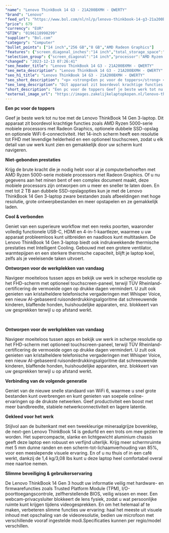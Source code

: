 ```yaml
---
"name": "Lenovo ThinkBook 14 G3 - 21A200BXMH - QWERTY"
"brand": "Lenovo"
"feed_url": "https://www.bol.com/nl/nl/p/lenovo-thinkbook-14-g3-21a200bxmh-qwerty/9300000090210087"
"price": 679
"currency": "EUR"
"GTIN": "0196118998299"
"supplier": "Bol.com"
"category": "Computer"
"bullet_points": ["14 inch","256 GB","8 GB","AMD Radeon Graphics"]
"features": {"screen_diagonal_inches":"14 inch","total_storage_space":"256 GB","memory_size":"8 GB","graphics_card":"AMD Radeon Graphics"}
"selection_group": {"screen_diagonal":"14 inch","processor":"AMD Ryzen 5","changed_price_past_3_days":false,"product_family":"ThinkBook"}
"changed": "2023-12-13 07:26:41"
"seo_header_title": "Lenovo ThinkBook 14 G3 - 21A200BXMH - QWERTY"
"seo_meta_description": "Lenovo ThinkBook 14 G3 - 21A200BXMH - QWERTY"
"seo_h1_title": "Lenovo ThinkBook 14 G3 - 21A200BXMH - QWERTY"
"seo_short_description": "<p> <strong>Een pc voor de toppers</strong> </p> <p> Geef je beste werk tot nu toe met de Lenovo ThinkBook 14 Gen 3-laptop."
"seo_long_description": "Dit apparaat zit boordevol krachtige functies zoals AMD Ryzen 5000-serie mobiele processors met Radeon Graphics, optionele dubbele SSD-opslag en optionele WiFi 6-connectiviteit. Het 14-inch scherm heeft een resolutie tot FHD met levendige helderheid en een optioneel touchscreen, zodat u elk detail van uw werk kunt zien en gemakkelijk door uw scherm kunt navigeren. <strong><br /></strong> </p> <p> <strong>Niet-gebonden prestaties</strong> </p> <p> Krijg de brute kracht die je nodig hebt voor al je computerbehoeften met AMD Ryzen 5000-serie mobiele processors met Radeon Graphics. Of u nu gegevens aan het minen bent of een complex document maakt, deze mobiele processors zijn ontworpen om u meer en sneller te laten doen. En met tot 2 TB aan dubbele SSD-opslagopties kun je met de Lenovo ThinkBook 14 Gen 3-laptop zware bestanden zoals afbeeldingen met hoge resolutie, grote ontwerpbestanden en meer opstapelen en ze gemakkelijk laden. <strong><br /></strong> </p> <p> <strong>Cool & verbonden</strong> </p> <p> Geniet van een superieure workflow met een reeks poorten, waaronder volledig functionele USB-C, HDMI en 4-in-1-kaartlezer, waarmee u uw apparaat probleemloos kunt uitbreiden en naadloos kunt multitasken. De Lenovo ThinkBook 14 Gen 3-laptop biedt ook indrukwekkende thermische prestaties met Intelligent Cooling. Gebouwd met een grotere ventilator, warmtepijpen en een sterkere thermische capaciteit, blijft je laptop koel, zelfs als je veeleisende taken uitvoert. <strong><br /></strong> </p> <p> <strong>Ontworpen voor de werkplekken van vandaag</strong> </p> <p> Navigeer moeiteloos tussen apps en bekijk uw werk in scherpe resolutie op het FHD-scherm met optioneel touchscreen-paneel, terwijl TÜV Rheinland-certificering de vermoeide ogen op drukke dagen vermindert. U zult ook genieten van kristalheldere telefonische vergaderingen met Whisper Voice, een nieuw AI-gebaseerd ruisonderdrukkingsalgoritme dat schreeuwende kinderen, blaffende honden, huishoudelijke apparaten, enz. blokkeert van uw gesprekken terwijl u op afstand werkt. </p> <strong><br /></strong> <p> <strong>Ontworpen voor de werkplekken van vandaag</strong> </p> <p> Navigeer moeiteloos tussen apps en bekijk uw werk in scherpe resolutie op het FHD-scherm met optioneel touchscreen-paneel, terwijl TÜV Rheinland-certificering de vermoeide ogen op drukke dagen vermindert. U zult ook genieten van kristalheldere telefonische vergaderingen met Whisper Voice, een nieuw AI-gebaseerd ruisonderdrukkingsalgoritme dat schreeuwende kinderen, blaffende honden, huishoudelijke apparaten, enz. blokkeert van uw gesprekken terwijl u op afstand werkt. <strong><br /></strong> </p> <p> <strong>Verbinding van de volgende generatie</strong> </p> <p> Geniet van de nieuwe snelle standaard van WiFi 6, waarmee u snel grote bestanden kunt overbrengen en kunt genieten van soepele online-ervaringen op de drukste netwerken. Geef productiviteit een boost met meer bandbreedte, stabiele netwerkconnectiviteit en lagere latentie. </p> <p> <strong>Gekleed voor het werk</strong> </p> <p> Stijlvol aan de buitenkant met een tweekleurige mineraalgrijze bovenklep, de next-gen Lenovo ThinkBook 14 is gedurfd en een trots om mee gezien te worden. Het supercompacte, slanke en lichtgewicht aluminium chassis geeft deze laptop een robuust en verfijnd uiterlijk. Krijg meer schermruimte met 5 mm dunne randen en een scherm-tot-lichaamverhouding van 85%, voor een meeslepende visuele ervaring. En of u nu thuis of in een café werkt, dankzij de 1,4 kg/3,08 lbs kunt u deze laptop heel comfortabel overal mee naartoe nemen. <strong><br /></strong> </p> <p> <strong>Slimme beveiliging & gebruikerservaring</strong> </p> <p> De Lenovo ThinkBook 14 Gen 3 houdt uw informatie veilig met hardware- en firmwarefuncties zoals Trusted Platform Module (TPM), I/O-poorttoegangscontrole, zelfherstellende BIOS, veilig wissen en meer. Een webcam-privacysluiter blokkeert de lens fysiek, zodat u wat persoonlijke ruimte kunt krijgen tijdens videogesprekken. En om het helemaal af te maken, verbeteren slimme functies uw ervaring: haal het meeste uit visuele inhoud met opschaling van de videoresolutie, bedien uw microfoon met verschillende vooraf ingestelde modi. Specificaties kunnen per regio/model verschillen. </p>"
"short_description": "Een pc voor de toppers Geef je beste werk tot nu toe met de Lenovo ThinkBook 14 Gen 3-laptop. Dit apparaat zit boordevol krachtige functies zoals AMD Ryzen 5000-serie mobiele processors met Radeon Graphics, optionele dubbele SSD-opslag en optionele WiFi 6-connectiviteit. Het 14-inch scherm heeft een resolutie tot FHD met levendige helderheid en een optioneel touchscreen, zodat u elk detail van uw werk kunt zien en gemakkelijk door uw scherm kunt navigeren. Niet-gebonden prestaties Krijg de brute kracht die je nodig hebt voor al je computerbehoeften met AMD Ryzen 5000-serie mobiele processors met Radeon Graphics. Of u nu gegevens aan het minen bent of een complex document maakt, deze mobiele processors zijn ontworpen om u meer en sneller te laten doen. En met tot 2 TB aan dubbele SSD-opslagopties kun je met de Lenovo ThinkBook 14 Gen 3-laptop zware bestanden zoals afbeeldingen met hoge resolutie, grote ontwerpbestanden en meer opstapelen en ze gemakkelijk laden. Cool & verbonden Geniet van een superieure workflow met een reeks poorten, waaronder volledig functionele USB-C, HDMI en 4-in-1-kaartlezer, waarmee u uw apparaat probleemloos kunt uitbreiden en naadloos kunt multitasken. De Lenovo ThinkBook 14 Gen 3-laptop biedt ook indrukwekkende thermische prestaties met Intelligent Cooling. Gebouwd met een grotere ventilator, warmtepijpen en een sterkere thermische capaciteit, blijft je laptop koel, zelfs als je veeleisende taken uitvoert. Ontworpen voor de werkplekken van vandaag Navigeer moeiteloos tussen apps en bekijk uw werk in scherpe resolutie op het FHD-scherm met optioneel touchscreen-paneel, terwijl TÜV Rheinland-certificering de vermoeide ogen op drukke dagen vermindert. U zult ook genieten van kristalheldere telefonische vergaderingen met Whisper Voice, een nieuw AI-gebaseerd ruisonderdrukkingsalgoritme dat schreeuwende kinderen, blaffende honden, huishoudelijke apparaten, enz. blokkeert van uw gesprekken terwijl u op afstand werkt. Ontworpen voor de werkplekken van vandaag Navigeer moeiteloos tussen apps en bekijk uw werk in scherpe resolutie op het FHD-scherm met optioneel touchscreen-paneel, terwijl TÜV Rheinland-certificering de vermoeide ogen op drukke dagen vermindert. U zult ook genieten van kristalheldere telefonische vergaderingen met Whisper Voice, een nieuw AI-gebaseerd ruisonderdrukkingsalgoritme dat schreeuwende kinderen, blaffende honden, huishoudelijke apparaten, enz. blokkeert van uw gesprekken terwijl u op afstand werkt. Verbinding van de volgende generatie Geniet van de nieuwe snelle standaard van WiFi 6, waarmee u snel grote bestanden kunt overbrengen en kunt genieten van soepele online-ervaringen op de drukste netwerken. Geef productiviteit een boost met meer bandbreedte, stabiele netwerkconnectiviteit en lagere latentie. Gekleed voor het werk Stijlvol aan de buitenkant met een tweekleurige mineraalgrijze bovenklep, de next-gen Lenovo ThinkBook 14 is gedurfd en een trots om mee gezien te worden. Het supercompacte, slanke en lichtgewicht aluminium chassis geeft deze laptop een robuust en verfijnd uiterlijk. Krijg meer schermruimte met 5 mm dunne randen en een scherm-tot-lichaamverhouding van 85%, voor een meeslepende visuele ervaring. En of u nu thuis of in een café werkt, dankzij de 1,4 kg/3,08 lbs kunt u deze laptop heel comfortabel overal mee naartoe nemen. Slimme beveiliging & gebruikerservaring De Lenovo ThinkBook 14 Gen 3 houdt uw informatie veilig met hardware- en firmwarefuncties zoals Trusted Platform Module (TPM), I/O-poorttoegangscontrole, zelfherstellende BIOS, veilig wissen en meer. Een webcam-privacysluiter blokkeert de lens fysiek, zodat u wat persoonlijke ruimte kunt krijgen tijdens videogesprekken. En om het helemaal af te maken, verbeteren slimme functies uw ervaring: haal het meeste uit visuele inhoud met opschaling van de videoresolutie, bedien uw microfoon met verschillende vooraf ingestelde modi.Specificaties kunnen per regio/model verschillen."
"external_image_url": "https://images.zakelijkelaptopkopen.nl/lenovo-thinkbook-14-g3-21a200bxmh-qwerty.webp"
---
```


<p> <strong>Een pc voor de toppers</strong> </p> <p> Geef je beste werk tot nu toe met de Lenovo ThinkBook 14 Gen 3-laptop. Dit apparaat zit boordevol krachtige functies zoals AMD Ryzen 5000-serie mobiele processors met Radeon Graphics, optionele dubbele SSD-opslag en optionele WiFi 6-connectiviteit. Het 14-inch scherm heeft een resolutie tot FHD met levendige helderheid en een optioneel touchscreen, zodat u elk detail van uw werk kunt zien en gemakkelijk door uw scherm kunt navigeren.<strong><br /></strong> </p> <p> <strong>Niet-gebonden prestaties</strong>  </p> <p> Krijg de brute kracht die je nodig hebt voor al je computerbehoeften met AMD Ryzen 5000-serie mobiele processors met Radeon Graphics. Of u nu gegevens aan het minen bent of een complex document maakt, deze mobiele processors zijn ontworpen om u meer en sneller te laten doen. En met tot 2 TB aan dubbele SSD-opslagopties kun je met de Lenovo ThinkBook 14 Gen 3-laptop zware bestanden zoals afbeeldingen met hoge resolutie, grote ontwerpbestanden en meer opstapelen en ze gemakkelijk laden.<strong><br /></strong> </p> <p> <strong>Cool & verbonden</strong>  </p> <p> Geniet van een superieure workflow met een reeks poorten, waaronder volledig functionele USB-C, HDMI en 4-in-1-kaartlezer, waarmee u uw apparaat probleemloos kunt uitbreiden en naadloos kunt multitasken. De Lenovo ThinkBook 14 Gen 3-laptop biedt ook indrukwekkende thermische prestaties met Intelligent Cooling. Gebouwd met een grotere ventilator, warmtepijpen en een sterkere thermische capaciteit, blijft je laptop koel, zelfs als je veeleisende taken uitvoert.<strong><br /></strong> </p> <p> <strong>Ontworpen voor de werkplekken van vandaag</strong>  </p> <p> Navigeer moeiteloos tussen apps en bekijk uw werk in scherpe resolutie op het FHD-scherm met optioneel touchscreen-paneel, terwijl TÜV Rheinland-certificering de vermoeide ogen op drukke dagen vermindert. U zult ook genieten van kristalheldere telefonische vergaderingen met Whisper Voice, een nieuw AI-gebaseerd ruisonderdrukkingsalgoritme dat schreeuwende kinderen, blaffende honden, huishoudelijke apparaten, enz. blokkeert van uw gesprekken terwijl u op afstand werkt. </p> <strong><br /></strong> <p> <strong>Ontworpen voor de werkplekken van vandaag</strong>  </p> <p> Navigeer moeiteloos tussen apps en bekijk uw werk in scherpe resolutie op het FHD-scherm met optioneel touchscreen-paneel, terwijl TÜV Rheinland-certificering de vermoeide ogen op drukke dagen vermindert. U zult ook genieten van kristalheldere telefonische vergaderingen met Whisper Voice, een nieuw AI-gebaseerd ruisonderdrukkingsalgoritme dat schreeuwende kinderen, blaffende honden, huishoudelijke apparaten, enz. blokkeert van uw gesprekken terwijl u op afstand werkt.<strong><br /></strong> </p> <p> <strong>Verbinding van de volgende generatie</strong> </p> <p>  Geniet van de nieuwe snelle standaard van WiFi 6, waarmee u snel grote bestanden kunt overbrengen en kunt genieten van soepele online-ervaringen op de drukste netwerken. Geef productiviteit een boost met meer bandbreedte, stabiele netwerkconnectiviteit en lagere latentie. </p> <p> <strong>Gekleed voor het werk</strong>  </p> <p> Stijlvol aan de buitenkant met een tweekleurige mineraalgrijze bovenklep, de next-gen Lenovo ThinkBook 14 is gedurfd en een trots om mee gezien te worden. Het supercompacte, slanke en lichtgewicht aluminium chassis geeft deze laptop een robuust en verfijnd uiterlijk. Krijg meer schermruimte met 5 mm dunne randen en een scherm-tot-lichaamverhouding van 85%, voor een meeslepende visuele ervaring. En of u nu thuis of in een café werkt, dankzij de 1,4 kg/3,08 lbs kunt u deze laptop heel comfortabel overal mee naartoe nemen.<strong><br /></strong> </p> <p> <strong>Slimme beveiliging & gebruikerservaring</strong>  </p> <p> De Lenovo ThinkBook 14 Gen 3 houdt uw informatie veilig met hardware- en firmwarefuncties zoals Trusted Platform Module (TPM), I/O-poorttoegangscontrole, zelfherstellende BIOS, veilig wissen en meer. Een webcam-privacysluiter blokkeert de lens fysiek, zodat u wat persoonlijke ruimte kunt krijgen tijdens videogesprekken. En om het helemaal af te maken, verbeteren slimme functies uw ervaring: haal het meeste uit visuele inhoud met opschaling van de videoresolutie, bedien uw microfoon met verschillende vooraf ingestelde modi.Specificaties kunnen per regio/model verschillen. </p>